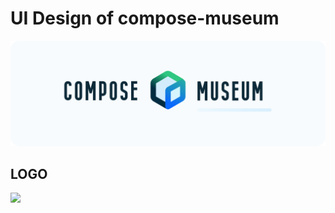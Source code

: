 # UI Design of compose-museum

![](compose-museum-banner.png)

## LOGO
![](compose-museum-logo.png)
